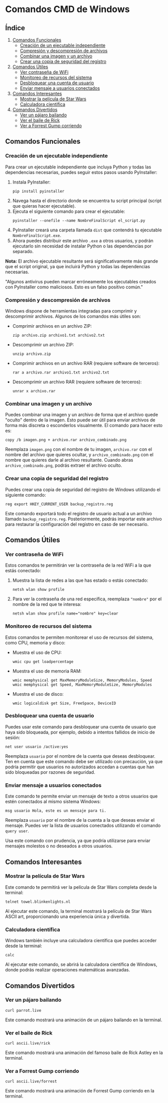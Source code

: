 # Comandos CMD de Windows

## Índice

1. [Comandos Funcionales](#comandos-funcionales)
   - [Creación de un ejecutable independiente](#creación-de-un-ejecutable-independiente)
   - [Compresión y descompresión de archivos](#compresión-y-descompresión-de-archivos)
   - [Combinar una imagen y un archivo](#combinar-una-imagen-y-un-archivo)
   - [Crear una copia de seguridad del registro](#crear-una-copia-de-seguridad-del-registro)
2. [Comandos Útiles](#comandos-útiles)
   - [Ver contraseña de WiFi](#ver-contraseña-de-wifi)
   - [Monitoreo de recursos del sistema](#monitoreo-de-recursos-del-sistema)
   - [Desbloquear una cuenta de usuario](#desbloquear-una-cuenta-de-usuario)
   - [Enviar mensaje a usuarios conectados](#enviar-mensaje-a-usuarios-conectados)
3. [Comandos Interesantes](#comandos-interesantes)
   - [Mostrar la película de Star Wars](#mostrar-la-película-de-star-wars)
   - [Calculadora científica](#calculadora-científica)
4. [Comandos Divertidos](#comandos-divertidos)
   - [Ver un pájaro bailando](#ver-un-pájaro-bailando)
   - [Ver el baile de Rick](#ver-el-baile-de-rick)
   - [Ver a Forrest Gump corriendo](#ver-a-forrest-gump-corriendo)

## Comandos Funcionales

### Creación de un ejecutable independiente

Para crear un ejecutable independiente que incluya Python y todas las dependencias necesarias, puedes seguir estos pasos usando PyInstaller:

1. Instala PyInstaller:
   ```
   pip install pyinstaller
   ```
2. Navega hasta el directorio donde se encuentra tu script principal (script que quieras hacer ejecutable).
3. Ejecuta el siguiente comando para crear el ejecutable:
   ```
   pyinstaller --onefile --name NombreFinalScript el_script.py
   ```
4. PyInstaller creará una carpeta llamada `dist` que contendrá tu ejecutable `NombreFinalScript.exe`.
5. Ahora puedes distribuir este archivo `.exe` a otros usuarios, y podrán ejecutarlo sin necesidad de instalar Python o las dependencias por separado.

**Nota:** El archivo ejecutable resultante será significativamente más grande que el script original, ya que incluirá Python y todas las dependencias necesarias.

"Algunos antivirus pueden marcar erróneamente los ejecutables creados con PyInstaller como maliciosos. Esto es un falso positivo común."

### Compresión y descompresión de archivos

Windows dispone de herramientas integradas para comprimir y descomprimir archivos. Algunos de los comandos más útiles son:

- Comprimir archivos en un archivo ZIP:
  ```
  zip archivo.zip archivo1.txt archivo2.txt
  ```
- Descomprimir un archivo ZIP:
  ```
  unzip archivo.zip
  ```
- Comprimir archivos en un archivo RAR (requiere software de terceros):
  ```
  rar a archivo.rar archivo1.txt archivo2.txt
  ```
- Descomprimir un archivo RAR (requiere software de terceros):
  ```
  unrar x archivo.rar
  ```

### Combinar una imagen y un archivo

Puedes combinar una imagen y un archivo de forma que el archivo quede "oculto" dentro de la imagen. Esto puede ser útil para enviar archivos de forma más discreta o esconderlos visualmente. El comando para hacer esto es:

```
copy /b imagen.png + archivo.rar archivo_combinado.png
```

Reemplaza `imagen.png` con el nombre de tu imagen, `archivo.rar` con el nombre del archivo que quieres ocultar, y `archivo_combinado.png` con el nombre que quieres darle al archivo resultante. Cuando abras `archivo_combinado.png`, podrás extraer el archivo oculto.

### Crear una copia de seguridad del registro

Puedes crear una copia de seguridad del registro de Windows utilizando el siguiente comando:

```
reg export HKEY_CURRENT_USER backup_registro.reg
```

Este comando exportará todo el registro de usuario actual a un archivo llamado `backup_registro.reg`. Posteriormente, podrás importar este archivo para restaurar la configuración del registro en caso de ser necesario.

## Comandos Útiles

### Ver contraseña de WiFi

Estos comandos te permitirán ver la contraseña de la red WiFi a la que estás conectado:

1. Muestra la lista de redes a las que has estado o estás conectado:
   ```
   netsh wlan show profile
   ```
2. Para ver la contraseña de una red específica, reemplaza `"nombre"` por el nombre de la red que te interesa:
   ```
   netsh wlan show profile name="nombre" key=clear
   ```

### Monitoreo de recursos del sistema

Estos comandos te permiten monitorear el uso de recursos del sistema, como CPU, memoria y disco:

- Muestra el uso de CPU:
  ```
  wmic cpu get loadpercentage
  ```
- Muestra el uso de memoria RAM:
  ```
  wmic memphysical get MaxMemoryModuleSize, MemoryModules, Speed
  wmic memphysical get Speed, MaxMemoryModuleSize, MemoryModules
  ```
- Muestra el uso de disco:
  ```
  wmic logicaldisk get Size, FreeSpace, DeviceID
  ```

### Desbloquear una cuenta de usuario

Puedes usar este comando para desbloquear una cuenta de usuario que haya sido bloqueada, por ejemplo, debido a intentos fallidos de inicio de sesión:

```
net user usuario /active:yes
```

Reemplaza `usuario` por el nombre de la cuenta que deseas desbloquear. Ten en cuenta que este comando debe ser utilizado con precaución, ya que podría permitir que usuarios no autorizados accedan a cuentas que han sido bloqueadas por razones de seguridad.

### Enviar mensaje a usuarios conectados

Este comando te permite enviar un mensaje de texto a otros usuarios que estén conectados al mismo sistema Windows:

```
msg usuario Hola, este es un mensaje para ti.
```

Reemplaza `usuario` por el nombre de la cuenta a la que deseas enviar el mensaje. Puedes ver la lista de usuarios conectados utilizando el comando `query user`.

Usa este comando con prudencia, ya que podría utilizarse para enviar mensajes molestos o no deseados a otros usuarios.

## Comandos Interesantes

### Mostrar la película de Star Wars

Este comando te permitirá ver la película de Star Wars completa desde la terminal:

```
telnet towel.blinkenlights.nl
```

Al ejecutar este comando, la terminal mostrará la película de Star Wars ASCII art, proporcionando una experiencia única y divertida.

### Calculadora científica

Windows también incluye una calculadora científica que puedes acceder desde la terminal:

```
calc
```

Al ejecutar este comando, se abrirá la calculadora científica de Windows, donde podrás realizar operaciones matemáticas avanzadas.

## Comandos Divertidos

### Ver un pájaro bailando

```
curl parrot.live
```

Este comando mostrará una animación de un pájaro bailando en la terminal.

### Ver el baile de Rick

```
curl ascii.live/rick
```

Este comando mostrará una animación del famoso baile de Rick Astley en la terminal.

### Ver a Forrest Gump corriendo

```
curl ascii.live/forrest
```

Este comando mostrará una animación de Forrest Gump corriendo en la terminal.

